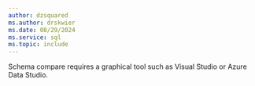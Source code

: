 ```yaml
---
author: dzsquared
ms.author: drskwier
ms.date: 08/29/2024
ms.service: sql
ms.topic: include
---
```

Schema compare requires a graphical tool such as Visual Studio or Azure Data Studio.